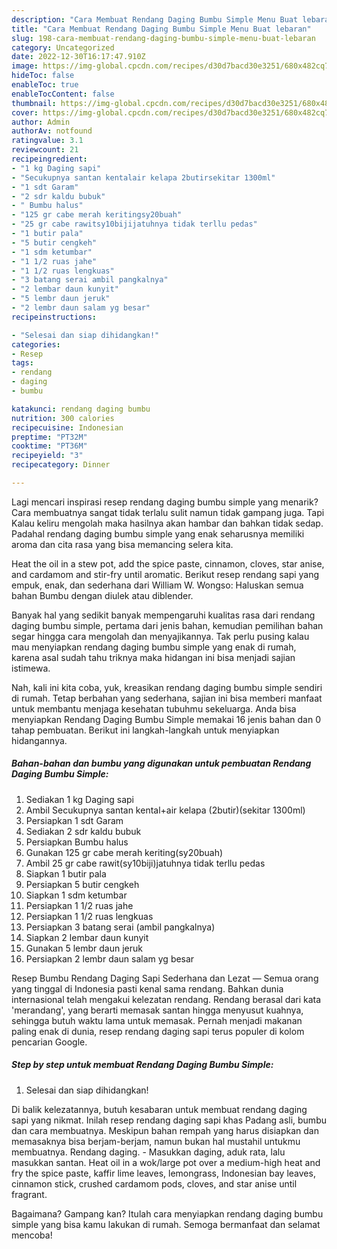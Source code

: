 ```yaml
---
description: "Cara Membuat Rendang Daging Bumbu Simple Menu Buat lebaran"
title: "Cara Membuat Rendang Daging Bumbu Simple Menu Buat lebaran"
slug: 198-cara-membuat-rendang-daging-bumbu-simple-menu-buat-lebaran
category: Uncategorized
date: 2022-12-30T16:17:47.910Z
image: https://img-global.cpcdn.com/recipes/d30d7bacd30e3251/680x482cq70/rendang-daging-bumbu-simple-foto-resep-utama.jpg
hideToc: false
enableToc: true
enableTocContent: false
thumbnail: https://img-global.cpcdn.com/recipes/d30d7bacd30e3251/680x482cq70/rendang-daging-bumbu-simple-foto-resep-utama.jpg
cover: https://img-global.cpcdn.com/recipes/d30d7bacd30e3251/680x482cq70/rendang-daging-bumbu-simple-foto-resep-utama.jpg
author: Admin
authorAv: notfound
ratingvalue: 3.1
reviewcount: 21
recipeingredient:
- "1 kg Daging sapi"
- "Secukupnya santan kentalair kelapa 2butirsekitar 1300ml"
- "1 sdt Garam"
- "2 sdr kaldu bubuk"
- " Bumbu halus"
- "125 gr cabe merah keritingsy20buah"
- "25 gr cabe rawitsy10bijijatuhnya tidak terllu pedas"
- "1 butir pala"
- "5 butir cengkeh"
- "1 sdm ketumbar"
- "1 1/2 ruas jahe"
- "1 1/2 ruas lengkuas"
- "3 batang serai ambil pangkalnya"
- "2 lembar daun kunyit"
- "5 lembr daun jeruk"
- "2 lembr daun salam yg besar"
recipeinstructions:

- "Selesai dan siap dihidangkan!"
categories:
- Resep
tags:
- rendang
- daging
- bumbu

katakunci: rendang daging bumbu 
nutrition: 300 calories
recipecuisine: Indonesian
preptime: "PT32M"
cooktime: "PT36M"
recipeyield: "3"
recipecategory: Dinner

---
```



Lagi mencari inspirasi resep rendang daging bumbu simple yang menarik? Cara membuatnya sangat tidak terlalu sulit namun tidak gampang juga. Tapi Kalau keliru mengolah maka hasilnya akan hambar dan bahkan tidak sedap. Padahal rendang daging bumbu simple yang enak seharusnya memiliki aroma dan cita rasa yang bisa memancing selera kita.


Heat the oil in a stew pot, add the spice paste, cinnamon, cloves, star anise, and cardamom and stir-fry until aromatic. Berikut resep rendang sapi yang empuk, enak, dan sederhana dari William W. Wongso: Haluskan semua bahan Bumbu dengan diulek atau diblender.

Banyak hal yang sedikit banyak mempengaruhi kualitas rasa dari rendang daging bumbu simple, pertama dari jenis bahan, kemudian pemilihan bahan segar hingga cara mengolah dan menyajikannya. Tak perlu pusing kalau mau menyiapkan rendang daging bumbu simple yang enak di rumah, karena asal sudah tahu triknya maka hidangan ini bisa menjadi sajian istimewa.


Nah, kali ini kita coba, yuk, kreasikan rendang daging bumbu simple sendiri di rumah. Tetap berbahan yang sederhana, sajian ini bisa memberi manfaat untuk membantu menjaga kesehatan tubuhmu sekeluarga. Anda bisa menyiapkan Rendang Daging Bumbu Simple memakai 16 jenis bahan dan 0 tahap pembuatan. Berikut ini langkah-langkah untuk menyiapkan hidangannya.

<!--inarticleads1-->

##### Bahan-bahan dan bumbu yang digunakan untuk pembuatan Rendang Daging Bumbu Simple:

1. Sediakan 1 kg Daging sapi
1. Ambil Secukupnya santan kental+air kelapa (2butir)(sekitar 1300ml)
1. Persiapkan 1 sdt Garam
1. Sediakan 2 sdr kaldu bubuk
1. Persiapkan  Bumbu halus
1. Gunakan 125 gr cabe merah keriting(sy20buah)
1. Ambil 25 gr cabe rawit(sy10biji)jatuhnya tidak terllu pedas
1. Siapkan 1 butir pala
1. Persiapkan 5 butir cengkeh
1. Siapkan 1 sdm ketumbar
1. Persiapkan 1 1/2 ruas jahe
1. Persiapkan 1 1/2 ruas lengkuas
1. Persiapkan 3 batang serai (ambil pangkalnya)
1. Siapkan 2 lembar daun kunyit
1. Gunakan 5 lembr daun jeruk
1. Persiapkan 2 lembr daun salam yg besar


Resep Bumbu Rendang Daging Sapi Sederhana dan Lezat — Semua orang yang tinggal di Indonesia pasti kenal sama rendang. Bahkan dunia internasional telah mengakui kelezatan rendang. Rendang berasal dari kata &#39;merandang&#39;, yang berarti memasak santan hingga menyusut kuahnya, sehingga butuh waktu lama untuk memasak. Pernah menjadi makanan paling enak di dunia, resep rendang daging sapi terus populer di kolom pencarian Google. 

<!--inarticleads2-->

##### Step by step untuk membuat Rendang Daging Bumbu Simple:


1. Selesai dan siap dihidangkan!

Di balik kelezatannya, butuh kesabaran untuk membuat rendang daging sapi yang nikmat. Inilah resep rendang daging sapi khas Padang asli, bumbu dan cara membuatnya. Meskipun bahan rempah yang harus disiapkan dan memasaknya bisa berjam-berjam, namun bukan hal mustahil untukmu membuatnya. Rendang daging. - Masukkan daging, aduk rata, lalu masukkan santan. Heat oil in a wok/large pot over a medium-high heat and fry the spice paste, kaffir lime leaves, lemongrass, Indonesian bay leaves, cinnamon stick, crushed cardamom pods, cloves, and star anise until fragrant. 

Bagaimana? Gampang kan? Itulah cara menyiapkan rendang daging bumbu simple yang bisa kamu lakukan di rumah. Semoga bermanfaat dan selamat mencoba!
